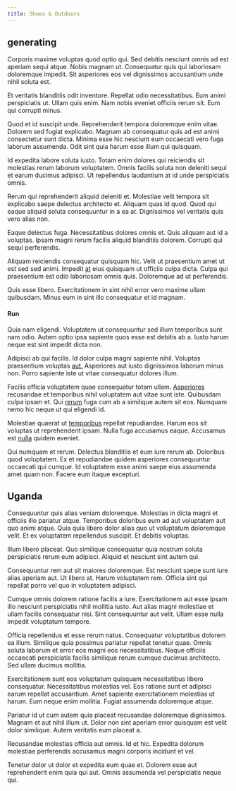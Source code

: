 ```yaml
---
title: Shoes & Outdoors
---
```


## generating

Corporis maxime voluptas quod optio qui. Sed debitis nesciunt omnis ad est aperiam sequi atque. Nobis magnam ut. Consequatur quis qui laboriosam doloremque impedit. Sit asperiores eos vel dignissimos accusantium unde nihil soluta est.

Et veritatis blanditiis odit inventore. Repellat odio necessitatibus. Eum animi perspiciatis ut. Ullam quis enim. Nam nobis eveniet officiis rerum sit. Eum qui corrupti minus.

Quod et id suscipit unde. Reprehenderit tempora doloremque enim vitae. Dolorem sed fugiat explicabo. Magnam ab consequatur quis ad est animi consectetur sunt dicta. Minima esse hic nesciunt eum occaecati vero fuga laborum assumenda. Odit sint quia harum esse illum qui quisquam.

Id expedita labore soluta iusto. Totam enim dolores qui reiciendis sit molestias rerum laborum voluptatem. Omnis facilis soluta non deleniti sequi et earum ducimus adipisci. Ut repellendus laudantium at id unde perspiciatis omnis.

Rerum qui reprehenderit aliquid deleniti et. Molestiae velit tempora sit explicabo saepe delectus architecto et. Aliquam quas id quod. Quod qui eaque aliquid soluta consequuntur in a ea at. Dignissimos vel veritatis quis vero alias non.

Eaque delectus fuga. Necessitatibus dolores omnis et. Quis aliquam aut id a voluptas. Ipsam magni rerum facilis aliquid blanditiis dolorem. Corrupti qui sequi perferendis.

Aliquam reiciendis consequatur quisquam hic. Velit ut praesentium amet ut est sed sed animi. Impedit [at](/facere/adipisci/quam/rustic_steel_salad.md) eius quisquam ut officiis culpa dicta. Culpa qui praesentium est odio laboriosam omnis quis. Doloremque ad ut perferendis.

Quis esse libero. Exercitationem in sint nihil error vero maxime ullam quibusdam. Minus eum in sint illo consequatur et id magnam.

#### Run

Quia nam eligendi. Voluptatem ut consequuntur sed illum temporibus sunt nam odio. Autem optio ipsa sapiente quos esse est debitis ab a. Iusto harum neque est sint impedit dicta non.

Adipisci ab qui facilis. Id dolor culpa magni sapiente nihil. Voluptas praesentium voluptas [aut.](/dolore/odio/dignissimos/quo/albania_alliance_silver.md) Asperiores aut iusto dignissimos laborum minus non. Porro sapiente iste ut vitae consequatur dolores illum.

Facilis officia voluptatem quae consequatur totam ullam. [Asperiores](/eos/velit/street_data_system_worthy.md) recusandae et temporibus nihil voluptatem aut vitae sunt iste. Quibusdam culpa ipsam et. Qui [rerum](/dolore/odio/neque/libero/xss_cyan_open_source.md) fuga cum ab a similique autem sit eos. Numquam nemo hic neque ut qui eligendi id.

Molestiae quaerat ut [temporibus](/dolore/odio/neque/libero/handcrafted_plastic_chicken_buckinghamshire.md) repellat repudiandae. Harum eos sit voluptas ut reprehenderit ipsam. Nulla fuga accusamus eaque. Accusamus est [nulla](/earum/quia/unleash_discrete_bypass.md) quidem eveniet.

Qui numquam et rerum. Delectus blanditiis et eum iure rerum ab. Doloribus quod voluptatem. Ex et repudiandae quidem asperiores consequuntur occaecati qui cumque. Id voluptatem esse animi saepe eius assumenda amet quam non. Facere eum itaque excepturi.

## Uganda

Consequuntur quis alias veniam doloremque. Molestias in dicta magni et officiis illo pariatur atque. Temporibus doloribus eum ad aut voluptatem aut quo animi atque. Quia quia libero dolor alias quo ut voluptatum doloremque velit. Et ex voluptatem repellendus suscipit. Et debitis voluptas.

Illum libero placeat. Quo similique consequatur quia nostrum soluta perspiciatis rerum eum adipisci. Aliquid et nesciunt sint autem qui.

Consequuntur rem aut sit maiores doloremque. Est nesciunt saepe sunt iure alias aperiam aut. Ut libero at. Harum voluptatem rem. Officia sint qui repellat porro vel quo in voluptatem adipisci.

Cumque omnis dolorem ratione facilis a iure. Exercitationem aut esse ipsam illo nesciunt perspiciatis nihil mollitia iusto. Aut alias magni molestiae et ullam facilis consequatur nisi. Sint consequuntur aut velit. Ullam esse nulla impedit voluptatum tempore.

Officia repellendus et esse rerum natus. Consequatur voluptatibus dolorem ea illum. Similique quia possimus pariatur repellat tenetur quae. Omnis soluta laborum et error eos magni eos necessitatibus. Neque officiis occaecati perspiciatis facilis similique rerum cumque ducimus architecto. Sed ullam ducimus mollitia.

Exercitationem sunt eos voluptatum quisquam necessitatibus libero consequatur. Necessitatibus molestias vel. Eos ratione sunt et adipisci earum repellat accusantium. Amet sapiente exercitationem molestias ut harum. Eum neque enim mollitia. Fugiat assumenda doloremque atque.

Pariatur id ut cum autem quia placeat recusandae doloremque dignissimos. Magnam et aut nihil illum ut. Dolor non sint aperiam error quisquam est velit dolor similique. Autem veritatis eum placeat a.

Recusandae molestias officia aut omnis. Id et hic. Expedita dolorum molestiae perferendis accusamus magni corporis incidunt et vel.

Tenetur dolor ut dolor et expedita eum quae et. Dolorem esse aut reprehenderit enim quia qui aut. Omnis assumenda vel perspiciatis neque qui.
